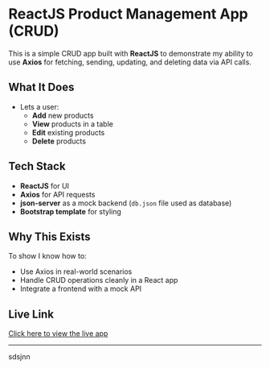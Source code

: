 # ReactJS Product Management App (CRUD)

This is a simple CRUD app built with **ReactJS** to demonstrate my ability to use **Axios** for fetching, sending, updating, and deleting data via API calls.

## What It Does

- Lets a user:
  - **Add** new products
  - **View** products in a table
  - **Edit** existing products
  - **Delete** products

## Tech Stack

- **ReactJS** for UI
- **Axios** for API requests
- **json-server** as a mock backend (`db.json` file used as database)
- **Bootstrap template** for styling

## Why This Exists

To show I know how to:
- Use Axios in real-world scenarios
- Handle CRUD operations cleanly in a React app
- Integrate a frontend with a mock API

## Live Link

[Click here to view the live app](https://adminpanel-wrni.vercel.app/)

---
sdsjnn

